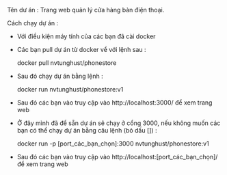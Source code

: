 Tên dư án : Trang web quản lý cửa hàng bàn điện thoại.

Cách chạy dự án :

* Với điều kiện máy tính của các bạn đã cài docker

- Các bạn pull dự án từ docker về với lệnh sau : 

   docker pull nvtunghust/phonestore

- Sau đó chạy dự án bằng lệnh :

  docker run nvtunghust/phonestore:v1 

- Sau đó các bạn vào truy cập vào http://localhost:3000/ để xem trang web

- Ở đây mình đã để sẵn dự án sẽ chạy ở cổng 3000, nếu không muốn các bạn có thể chạy dự án bằng câu lệnh (bỏ dấu []) : 
  
  docker run -p [port_các_bạn_chọn]:3000 nvtunghust/phonestore:v1 

- Sau đó các bạn vào truy cập vào http://localhost:[port_các_bạn_chọn]/ để xem trang web